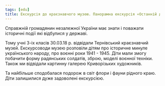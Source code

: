 ```yaml
---
tags: [edu]
title: Екскурсія до краєзнавчого музею. Панорамна екскурсія «Останній день Вартаняна»
---
```


Справжній громадянин незалежної України має знати і поважати історичні події які відбулися у державі.

Тому учні 3-іх класів 30.03.18 р. відвідали Тернівський краєзнавчий музей. Екскурсоводи музею розповіли дітям про історичне минуле українського народу, про воєнні роки 1941 - 1945. Діти мали змогу побачити форму радянських солдатів, зброю, моделі воєнної техніки. Також ми відвідали картинну галерею Криворізьких художників.

Та найбільше сподобалася подорож в світ флори і фауни рідного краю. Діти залишилися дуже задоволені екскурсією.

<slideshow id="72157667351084968"></slideshow>
